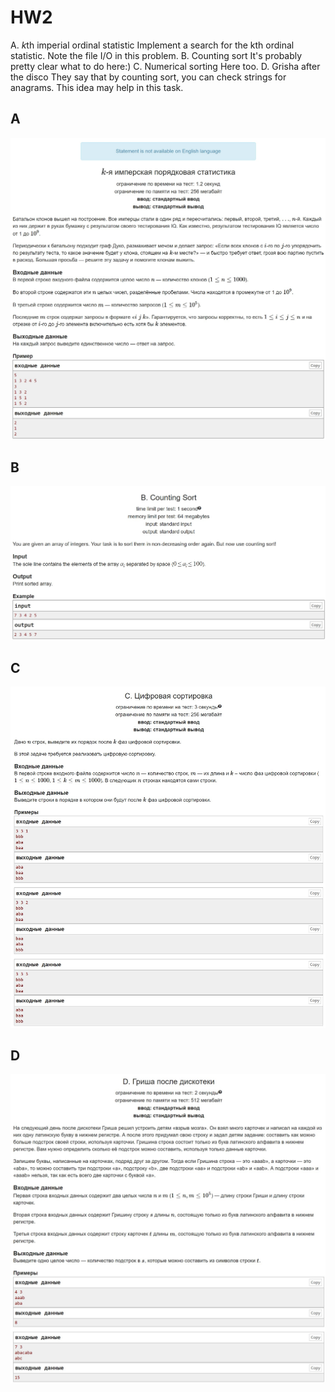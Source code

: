# HW2

A. $k$th imperial ordinal statistic Implement a search for the kth ordinal statistic. Note the file I/O in this problem.
B. Counting sort It's probably pretty clear what to do here:)
C. Numerical sorting Here too.
D. Grisha after the disco They say that by counting sort, you can check strings for anagrams. This idea may help in this task.

## A

![A](Problems_screenshots/A.jpg)

## B

![B](Problems_screenshots/B.jpg)

## C

![C](Problems_screenshots/C.jpg)

## D

![D](Problems_screenshots/D.jpg)
